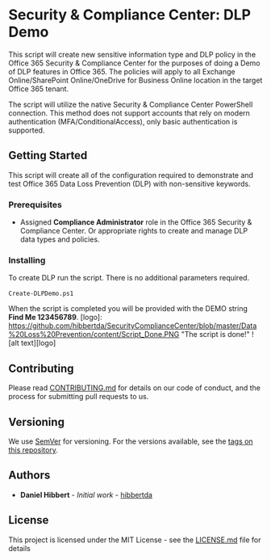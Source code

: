 # Security & Compliance Center: DLP Demo

This script will create new sensitive information type and DLP policy in the Office 365 Security & Compliance Center for the purposes of doing a Demo of DLP features in Office 365. The policies will apply to all Exchange Online/SharePoint Online/OneDrive for Business Online location in the target Office 365 tenant. 

The script will utilize the native Security & Compliance Center PowerShell connection. This method does not support accounts that rely on modern authentication (MFA/ConditionalAccess), only basic authentication is supported.

## Getting Started

This script will create all of the configuration required to demonstrate and test Office 365 Data Loss Prevention (DLP) with non-sensitive keywords. 

### Prerequisites

* Assigned **Compliance Administrator** role in the Office 365 Security & Compliance Center. Or appropriate rights to create and manage DLP data types and policies.


### Installing

To create DLP run the script. There is no additional parameters required. 

```
Create-DLPDemo.ps1
```

When the script is completed you will be provided with the DEMO string **Find Me 123456789**.
[logo]: https://github.com/hibbertda/SecurityComplianceCenter/blob/master/Data%20Loss%20Prevention/content/Script_Done.PNG "The script is done!"
![alt text][logo]

## Contributing

Please read [CONTRIBUTING.md](https://gist.github.com/PurpleBooth/b24679402957c63ec426) for details on our code of conduct, and the process for submitting pull requests to us.

## Versioning

We use [SemVer](http://semver.org/) for versioning. For the versions available, see the [tags on this repository](https://github.com/your/project/tags). 

## Authors

* **Daniel Hibbert** - *Initial work* - [hibbertda](https://github.com/hibbertda)

## License

This project is licensed under the MIT License - see the [LICENSE.md](LICENSE.md) file for details
